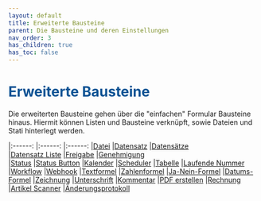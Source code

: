 ```yaml
---
layout: default
title: Erweiterte Bausteine
parent: Die Bausteine und deren Einstellungen
nav_order: 3
has_children: true
has_toc: false
---
```


# <span style="color:#0b5394">Erweiterte Bausteine</span>

Die erweiterten Bausteine gehen über die "einfachen" Formular Bausteine hinaus. Hiermit können Listen und
Bausteine verknüpft, sowie Dateien und Stati hinterlegt werden.

|:------:       |:------:               |:------:
|[Datei](/docs/record-spec-settings/grand-child-expanded/file.html)          |[Datensatz](/docs/record-spec-settings/grand-child-expanded/record.html)     |[Datensätze](/docs/record-spec-settings/grand-child-expanded/records.html)           
|[Datensatz Liste](/docs/record-spec-settings/grand-child-expanded/record-list.html) |[Freigabe](/docs/record-spec-settings/grand-child-expanded/lock.html)   |[Genehmigung](/docs/record-spec-settings/grand-child-expanded/approval.html)   
|[Status](/docs/record-spec-settings/grand-child-expanded/status.html)              |[Status Button](/docs/record-spec-settings/grand-child-expanded/button-status.html) |[Kalender](/docs/record-spec-settings/grand-child-expanded/calender.html) 
|[Scheduler](/docs/record-spec-settings/grand-child-expanded/scheduler.html) |[Tabelle](/docs/record-spec-settings/grand-child-expanded/table.html) |[Laufende Nummer](/docs/record-spec-settings/grand-child-expanded/rolling-number.html) 
|[Workflow](/docs/record-spec-settings/grand-child-expanded/workflow.html) |[Webhook](/docs/record-spec-settings/grand-child-expanded/webhook.html)  |[Textformel](/docs/record-spec-settings/grand-child-expanded/textformular.html) 
|[Zahlenformel](/docs/record-spec-settings/grand-child-expanded/numberformular.html) |[Ja-Nein-Formel](/docs/record-spec-settings/grand-child-expanded/boolformular.html) |[Datums-Formel](/docs/record-spec-settings/grand-child-expanded/dateformular.html) 
|[Zeichnung](/docs/record-spec-settings/grand-child-expanded/drawing.html) |[Unterschrift](/docs/record-spec-settings/grand-child-expanded/signature.html) |[Kommentar](/docs/record-spec-settings/grand-child-expanded/comment.html) 
|[PDF erstellen](/docs/record-spec-settings/grand-child-expanded/create-pdf.html) |[Rechnung](/docs/record-spec-settings/grand-child-expanded/invoice.html) |[Artikel Scanner](/docs/record-spec-settings/grand-child-expanded/article%20scanner.html) 
|[Änderungsprotokoll](/docs/record-spec-settings/grand-child-expanded/change-log.html)